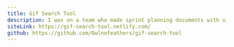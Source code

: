 ```yaml
---
title: Gif Search Tool
description: I was on a team who made sprint planning documents with silly names and a related gif. This site allows you to search for gifs and several word combinations using the giphy api and the datamuse api. The site is built in VueJs and deployed on netlify.com.
siteLink: https://gif-search-tool.netlify.com/
github: https://github.com/Owlnofeathers/gif-search-tool
---
```

